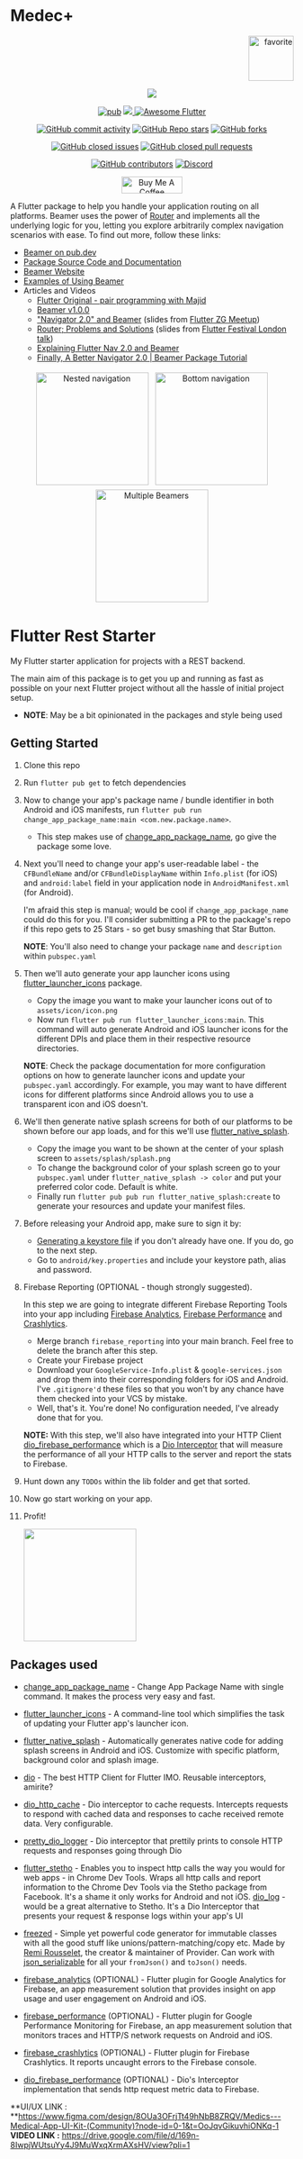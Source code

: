 # Medec+
<p align="right">
<a href="https://docs.flutter.dev/development/packages-and-plugins/favorites"><img src="https://raw.githubusercontent.com/slovnicki/beamer/master/resources/flutter_favorite_badge.png" width="80" alt="favorite"></a>
</p>

<p align="center">
<img src="https://raw.githubusercontent.com/slovnicki/beamer/master/resources/logo.png">
</p>



<p align="center">
<a href="https://pub.dev/packages/beamer"><img src="https://img.shields.io/pub/v/beamer.svg" alt="pub"></a>
<a href="https://codecov.io/gh/slovnicki/beamer">
<img src="https://codecov.io/gh/slovnicki/beamer/branch/master/graph/badge.svg?token=TO09CQU09C"/>
</a>
<a href="https://github.com/Solido/awesome-flutter">
<img alt="Awesome Flutter" src="https://img.shields.io/badge/Awesome-Flutter-blue.svg?longCache=true&style=flat-square" />
</a>
</p>

<p align="center">
<a href="https://github.com/slovnicki/beamer/commits/master"><img alt="GitHub commit activity" src="https://img.shields.io/github/commit-activity/m/slovnicki/beamer?label=commits"></a>
<a href="https://pub.dev/packages/beamer"><img alt="GitHub Repo stars" src="https://img.shields.io/github/stars/slovnicki/beamer"></a>
<a href="https://github.com/slovnicki/beamer/blob/master/.github/workflows/test.yml"><img alt="GitHub forks" src="https://img.shields.io/github/forks/slovnicki/beamer"></a>
</p>

<p align="center">
<a href="https://github.com/slovnicki/beamer/issues?q=is%3Aissue+is%3Aclosed"><img src="https://img.shields.io/github/issues-closed-raw/slovnicki/beamer" alt="GitHub closed issues"></a>
<a href="https://github.com/slovnicki/beamer/pulls"><img alt="GitHub closed pull requests" src="https://img.shields.io/github/issues-pr-closed-raw/slovnicki/beamer"></a>
</p>

<p align="center">
<a href="https://github.com/slovnicki/beamer/graphs/contributors"><img alt="GitHub contributors" src="https://img.shields.io/github/contributors/slovnicki/beamer"></a>
<a href="https://discord.gg/8hDJ7tP5Mz"><img src="https://img.shields.io/discord/815722893878099978" alt="Discord"></a>
</p>

<p align="center">
<a href="https://www.buymeacoffee.com/slovnicki" target="_blank"><img src="https://cdn.buymeacoffee.com/buttons/v2/default-yellow.png" alt="Buy Me A Coffee" height="30px" width= "108px"></a>
</p>

A Flutter package to help you handle your application routing on all platforms. Beamer uses the power of [Router](https://api.flutter.dev/flutter/widgets/Router-class.html) and implements all the underlying logic for you, letting you explore arbitrarily complex navigation scenarios with ease. To find out more, follow these links:

- [Beamer on pub.dev](https://pub.dev/packages/beamer)
- [Package Source Code and Documentation](https://github.com/slovnicki/beamer/tree/master/package)
- [Beamer Website](https://beamer.dev/)
- [Examples of Using Beamer](https://github.com/slovnicki/beamer/tree/master/examples)
- Articles and Videos
  - [Flutter Original - pair programming with Majid](https://www.youtube.com/watch?v=r7zFewwsXqU)
  - [Beamer v1.0.0](https://medium.com/flutter-community/beamer-v1-0-0-is-out-whats-new-and-how-to-migrate-b251b3758e3c)
  - ["Navigator 2.0" and Beamer](https://github.com/slovnicki/beamer/blob/master/resources/navigator-2.0-and-beamer.pdf) (slides from [Flutter ZG Meetup](https://www.meetup.com/Flutter-ZG/))
  - [Router; Problems and Solutions](https://github.com/slovnicki/flutter-festival-london) (slides from [Flutter Festival London talk](https://youtu.be/j_0DoJBj42k?t=19595))
  - [Explaining Flutter Nav 2.0 and Beamer](https://tobycetera.medium.com/explaining-flutter-navigator-2-0-f357509735e5)
  - [Finally, A Better Navigator 2.0 | Beamer Package Tutorial](https://www.youtube.com/watch?v=9kIS_MUWuPA)

<p align="center">
<img alt="Nested navigation" src="https://raw.githubusercontent.com/slovnicki/beamer/master/examples/nested_navigation/example-nested-navigation.gif" height="200px" style="padding:4px">
<img alt="Bottom navigation" src="https://raw.githubusercontent.com/slovnicki/beamer/master/examples/bottom_navigation_2/example-bottom-navigation-2.gif" height="200px" style="padding:4px">
<img alt="Multiple Beamers" src="https://raw.githubusercontent.com/slovnicki/beamer/master/examples/multiple_beamers/example-multiple-beamers.gif" height="200px" style="padding:4px">
</p>

# Flutter Rest Starter

My Flutter starter application for projects with a REST backend.

The main aim of this package is to get you up and running as fast as possible on your next Flutter project without all the hassle of initial project setup.

* **NOTE**: May be a bit opinionated in the packages and style being used

## Getting Started
1. Clone this repo

2. Run `flutter pub get` to fetch dependencies

3. Now to change your app's package name / bundle identifier in both Android and iOS manifests, run `flutter pub run change_app_package_name:main <com.new.package.name>`. 

    * This step makes use of [change_app_package_name](https://pub.dev/packages/change_app_package_name), go give the package some love.

4. Next you'll need to change your app's user-readable label - the `CFBundleName` and/or `CFBundleDisplayName` within `Info.plist` (for iOS) and `android:label` field in your application node in `AndroidManifest.xml` (for Android). 

    I'm afraid this step is manual; would be cool if `change_app_package_name` could do this for you. I'll consider submitting a PR to the package's repo if this repo gets to 25 Stars - so get busy smashing that Star Button.

    **NOTE**: You'll also need to change your package `name` and `description` within `pubspec.yaml`
    
5. Then we'll auto generate your app launcher icons using [flutter_launcher_icons](https://pub.dev/packages/flutter_launcher_icons) package.
    * Copy the image you want to make your launcher icons out of to `assets/icon/icon.png`
    * Now run `flutter pub run flutter_launcher_icons:main`. This command will auto generate Android and iOS launcher icons for the different DPIs and place them in their respective resource directories.

    **NOTE**: Check the package documentation for more configuration options on how to generate launcher icons and update your `pubspec.yaml` accordingly. For example, you may want to have different icons for different platforms since Android allows you to use a transparent icon and iOS doesn't. 

6. We'll then generate native splash screens for both of our platforms to be shown before our app loads, and for this we'll use [flutter_native_splash](https://pub.dev/packages/flutter_native_splash).
    * Copy the image you want to be shown at the center of your splash screen to `assets/splash/splash.png`
    * To change the background color of your splash screen go to your `pubspec.yaml` under `flutter_native_splash -> color` and put your preferred color code. Default is white.
    * Finally run `flutter pub pub run flutter_native_splash:create` to generate your resources and update your manifest files.

7. Before releasing your Android app, make sure to sign it by:
    * [Generating a keystore file](https://flutter.dev/docs/deployment/android#create-a-keystore) if you don't already have one. If you do, go to the next step.
    * Go to `android/key.properties` and include your keystore path, alias and password.

8. Firebase Reporting (OPTIONAL - though strongly suggested). 

    In this step we are going to integrate different Firebase Reporting Tools into your app including [Firebase Analytics](https://firebase.google.com/products/analytics), [Firebase Performance](https://firebase.google.com/products/performance/) and [Crashlytics](https://firebase.google.com/products/crashlytics/).
    
    * Merge branch `firebase_reporting` into your main branch. Feel free to delete the branch after this step.
    * Create your Firebase project
    * Download your `GoogleService-Info.plist` & `google-services.json` and drop them into their corresponding folders for iOS and Android. I've `.gitignore'd` these files so that you won't by any chance have them checked into your VCS by mistake.
    * Well, that's it. You're done! No configuration needed, I've already done that for you.
    
    **NOTE:** With this step, we'll also have integrated into your HTTP Client [dio_firebase_performance](https://pub.dev/packages/dio_firebase_performance) which is a [Dio Interceptor](https://pub.dev/packages/dio#interceptors) that will measure the  performance of all your HTTP calls to the server and report the stats to Firebase. 

9. Hunt down any `TODOs` within the lib folder and get that sorted.

10. Now go start working on your app.

11. Profit!

    <img height=200 src="https://melmagazine.com/wp-content/uploads/2019/07/Screen-Shot-2019-07-31-at-5.47.12-PM.png">


## Packages used 
* [change_app_package_name](https://pub.dev/packages/change_app_package_name) - Change App Package Name with single command. It makes the process very easy and fast.

* [flutter_launcher_icons](https://pub.dev/packages/flutter_launcher_icons) - A command-line tool which simplifies the task of updating your Flutter app's launcher icon.

* [flutter_native_splash](https://pub.dev/packages/flutter_native_splash) - Automatically generates native code for adding splash screens in Android and iOS. Customize with specific platform, background color and splash image.

* [dio](https://pub.dev/packages/dio) - The best HTTP Client for Flutter IMO. Reusable interceptors, amirite?

* [dio_http_cache](https://pub.dev/packages/dio_http_cache) - Dio interceptor to cache requests. Intercepts requests to respond with cached data and responses to cache received remote data. Very configurable.

* [pretty_dio_logger](https://pub.dev/packages/pretty_dio_logger) - Dio interceptor that prettily prints to console HTTP requests and responses going through Dio

* [flutter_stetho](https://pub.dev/packages/flutter_stetho) - Enables you to inspect http calls the way you would for web apps - in Chrome Dev Tools. Wraps all http calls and report information to the Chrome Dev Tools via the Stetho package from Facebook. It's a shame it only works for Android and not iOS.
[dio_log](https://pub.dev/packages/dio_log) - would be a great alternative to Stetho. It's a Dio Interceptor that presents your request & response logs within your app's UI

* [freezed](https://pub.dev/packages/freezed) - Simple yet powerful code generator for immutable classes with all the good stuff like unions/pattern-matching/copy etc. Made by [Remi Rousselet](https://github.com/rrousselGit), the creator & maintainer of Provider. Can work with [json_serializable](https://pub.dev/packages/json_serializable) for all your `fromJson()` and `toJson()` needs.

* [firebase_analytics](https://pub.dev/packages/firebase_analytics) (OPTIONAL) - Flutter plugin for Google Analytics for Firebase, an app measurement solution that provides insight on app usage and user engagement on Android and iOS.

* [firebase_performance](https://pub.dev/packages/firebase_performance) (OPTIONAL) - Flutter plugin for Google Performance Monitoring for Firebase, an app measurement solution that monitors traces and HTTP/S network requests on Android and iOS.

* [firebase_crashlytics](https://pub.dev/packages/firebase_crashlytics) (OPTIONAL) - Flutter plugin for Firebase Crashlytics. It reports uncaught errors to the Firebase console.

* [dio_firebase_performance](https://pub.dev/packages/dio_firebase_performance) (OPTIONAL) - Dio's Interceptor implementation that sends http request metric data to Firebase.

**UI/UX LINK : **https://www.figma.com/design/8OUa3OFrjTt49hNbB8ZRQV/Medics---Medical-App-UI-Kit-(Community)?node-id=0-1&t=OoJqvGikuvhiONKq-1
**VIDEO LINK :** https://drive.google.com/file/d/169n-8IwpjWUtsuYy4J9MuWxqXrmAXsHV/view?pli=1
